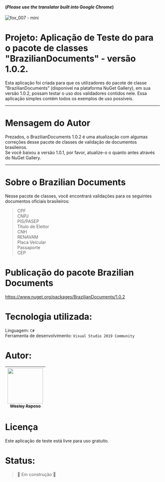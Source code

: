 #### (*Please use the translator built into Google Chrome*)
![fox_007 - mini](https://user-images.githubusercontent.com/50245831/237539094-b20fe912-e476-4795-b3cf-a10b9c7cf426.png)
# Projeto: Aplicação de Teste do para o pacote de classes "BrazilianDocuments" - versão 1.0.2.

Esta aplicação foi criada para que os utilizadores do pacote de classe "BrazilianDocuments" (disponível na plataforma NuGet Gallery), em sua versão 1.0.2, possam testar o uso dos validadores contidos nele. Essa aplicação simples contém todos os exemplos de uso possíveis. 

---------------------
# Mensagem do Autor

Prezados, o BrazilianDocuments 1.0.2 é uma atualização com algumas correções desse pacote de classes de validação de documentos brasileiros.  
Se você baixou a versão 1.0.1, por favor, atualize-o o quanto antes através do NuGet Gallery.  
 

---------------------

# Sobre o Brazilian Documents

Nesse pacote de classes, você encontrará validações para os seguintes documentos oficiais brasileiros:
> CPF  
> CNPJ  
> PIS/PASEP  
> Título de Eleitor  
> CNH  
> RENAVAM  
> Placa Veícular  
> Passaporte  
> CEP  

# Publicação do pacote Brazilian Documents

https://www.nuget.org/packages/BrazilianDocuments/1.0.2

# Tecnologia utilizada:

Linguagem: ```C#```  
Ferramenta de desenvolvimento: ```Visual Studio 2019 Community```  



# Autor:

| [<img src="https://avatars.githubusercontent.com/u/50245831?v=4" width=115><br><sub>Wesley Raposo</sub>](https://github.com/wesleyRaposo) 
| :---: |



# Licença

Este aplicação de teste está livre para uso gratuito.  

 

# Status:

> :construction: Em construção :construction:

